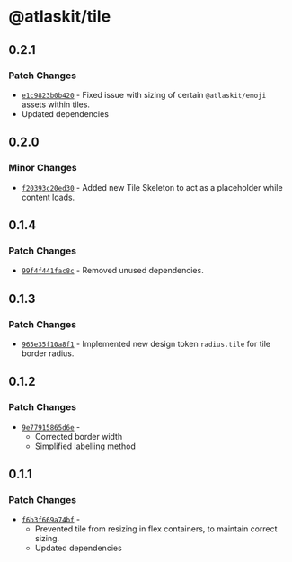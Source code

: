 # @atlaskit/tile

## 0.2.1

### Patch Changes

- [`e1c9823b0b420`](https://bitbucket.org/atlassian/atlassian-frontend-monorepo/commits/e1c9823b0b420) -
  Fixed issue with sizing of certain `@atlaskit/emoji` assets within tiles.
- Updated dependencies

## 0.2.0

### Minor Changes

- [`f20393c20ed30`](https://bitbucket.org/atlassian/atlassian-frontend-monorepo/commits/f20393c20ed30) -
  Added new Tile Skeleton to act as a placeholder while content loads.

## 0.1.4

### Patch Changes

- [`99f4f441fac8c`](https://bitbucket.org/atlassian/atlassian-frontend-monorepo/commits/99f4f441fac8c) -
  Removed unused dependencies.

## 0.1.3

### Patch Changes

- [`965e35f10a8f1`](https://bitbucket.org/atlassian/atlassian-frontend-monorepo/commits/965e35f10a8f1) -
  Implemented new design token `radius.tile` for tile border radius.

## 0.1.2

### Patch Changes

- [`9e77915865d6e`](https://bitbucket.org/atlassian/atlassian-frontend-monorepo/commits/9e77915865d6e) -
  - Corrected border width
  - Simplified labelling method

## 0.1.1

### Patch Changes

- [`f6b3f669a74bf`](https://bitbucket.org/atlassian/atlassian-frontend-monorepo/commits/f6b3f669a74bf) -
  - Prevented tile from resizing in flex containers, to maintain correct sizing.
  - Updated dependencies
